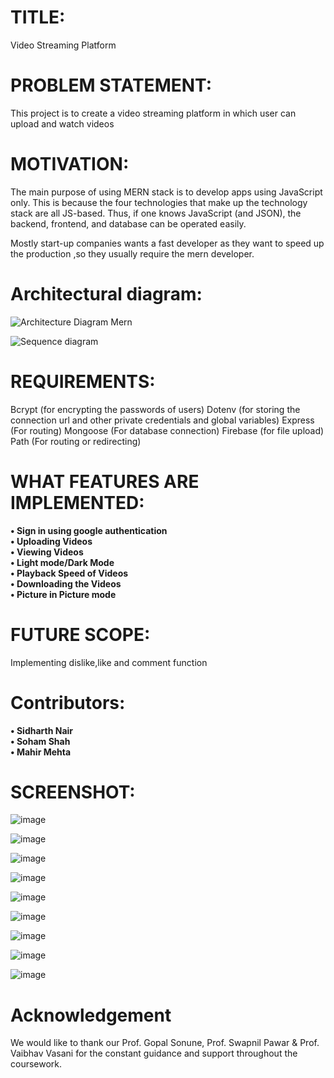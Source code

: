 # TITLE:

Video Streaming Platform

# PROBLEM STATEMENT:

This project is to create a video streaming platform in which user can upload and watch videos 


# MOTIVATION:

The main purpose of using MERN stack is to develop apps using JavaScript only. This is because the four technologies that make up the technology stack are all JS-based. Thus, if one knows JavaScript (and JSON), the backend, frontend, and database can be operated easily.

Mostly start-up companies wants a fast developer as they want to speed up the production ,so they usually require the mern developer.



# Architectural diagram:
![Architecture Diagram Mern](https://user-images.githubusercontent.com/74295910/204125499-4a3e928e-4988-4e31-bc14-293f0a880824.png)

![Sequence diagram](https://user-images.githubusercontent.com/74295910/204126668-a7c874c3-29e7-4343-9289-131561b6bf6e.png)



# REQUIREMENTS:

Bcrypt (for encrypting the passwords of users)
Dotenv (for storing the connection url and other private credentials and global variables)
Express (For routing)
Mongoose (For database connection)
Firebase (for file upload)
Path (For routing or redirecting)

# WHAT FEATURES ARE IMPLEMENTED: 
  
**•	Sign in using google authentication** <br />
**•	Uploading Videos** <br />
**•	Viewing Videos** <br />
**•	Light mode/Dark Mode** <br />
**•	Playback Speed of Videos** <br />
**•	Downloading the Videos** <br />
**•	Picture in Picture mode** <br />

# FUTURE SCOPE:

Implementing dislike,like and comment function

# Contributors:
**•	Sidharth Nair** <br />
**•	Soham Shah** <br />
**•	Mahir Mehta** 

# SCREENSHOT:

![image](https://user-images.githubusercontent.com/74295910/204153005-40527ba0-7cd2-4bc5-965e-dbac9d52b9d7.png)

![image](https://user-images.githubusercontent.com/74295910/204153564-2f4de7e8-8b07-4d18-b34d-311f846b34dd.png)

![image](https://user-images.githubusercontent.com/74295910/204153573-f1e7ace7-ca51-4af1-87be-f412db59bc24.png)

![image](https://user-images.githubusercontent.com/74295910/204153580-c1290c9f-2fba-4ec6-ae10-0900a7966554.png)

![image](https://user-images.githubusercontent.com/80514750/204153735-038a9f67-197b-4617-ac2f-0a62ed18e891.jpeg)

![image](https://user-images.githubusercontent.com/80514750/204153756-23fc755b-d476-4c77-a200-ea6dcf821584.jpeg)

![image](https://user-images.githubusercontent.com/82643868/204154005-408bb90f-923d-40d5-bc8a-d0906f24d7db.png)

![image](https://user-images.githubusercontent.com/80514750/204154192-558750b4-cc9f-4fc1-b2ec-735079e8faf4.jpeg)

![image](https://user-images.githubusercontent.com/80514750/204154129-1c23dfaa-e59d-46b2-8f2c-c1eaadd7c49d.jpeg)



# Acknowledgement
We would like to thank our Prof. Gopal Sonune, Prof. Swapnil Pawar & Prof. Vaibhav Vasani for the constant guidance and support throughout the coursework.


